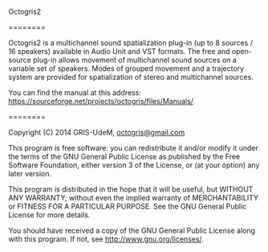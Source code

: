 Octogris2

========

Octogris2 is a multichannel sound spatialization plug-in (up to 8 sources / 16 speakers) available in Audio Unit and VST formats. The free and open-source plug-in allows movement of multichannel sound sources on a variable set of speakers. Modes of grouped movement and a trajectory system are provided for spatialization of stereo and multichannel sources.

You can find the manual at this address:
https://sourceforge.net/projects/octogris/files/Manuals/

========

Copyright (C) 2014  GRIS-UdeM, octogris@gmail.com

This program is free software: you can redistribute it and/or modify
it under the terms of the GNU General Public License as published by
the Free Software Foundation, either version 3 of the License, or
(at your option) any later version.

This program is distributed in the hope that it will be useful,
but WITHOUT ANY WARRANTY; without even the implied warranty of
MERCHANTABILITY or FITNESS FOR A PARTICULAR PURPOSE.  See the
GNU General Public License for more details.

You should have received a copy of the GNU General Public License
along with this program.  If not, see <http://www.gnu.org/licenses/>.

